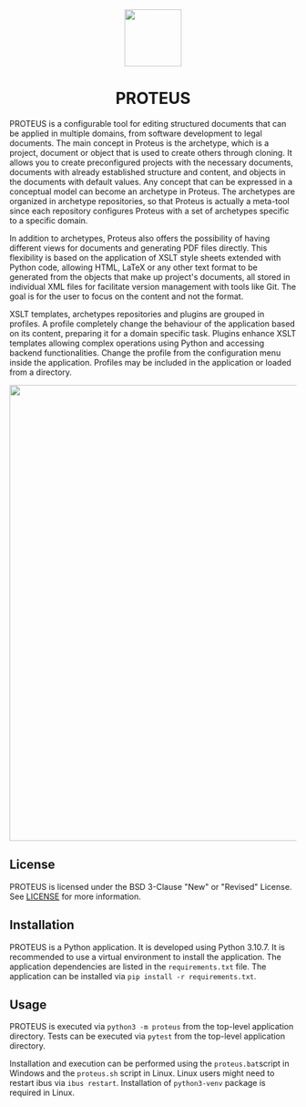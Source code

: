 <div align = center>

<img src="https://github.com/Josdelsan/proteus-tfg/assets/74303153/22db167f-c696-4f66-81ab-20250187eb99" width="100" />

# PROTEUS

</div>

PROTEUS is a configurable tool for editing structured documents that can be applied in multiple domains, from software development to legal documents. The main concept in Proteus is the archetype, which is a project, document or object that is used to create others through cloning. It allows you to create preconfigured projects with the necessary documents, documents with already established structure and content, and objects in the documents with default values. Any concept that can be expressed in a conceptual model can become an archetype in Proteus. The archetypes are organized in archetype repositories, so that Proteus is actually a meta-tool since each repository configures Proteus with a set of archetypes specific to a specific domain.

In addition to archetypes, Proteus also offers the possibility of having different views for documents and generating PDF files directly. This flexibility is based on the application of XSLT style sheets extended with Python code, allowing HTML, LaTeX or any other text format to be generated from the objects that make up project's documents, all stored in individual XML files for facilitate version management with tools like Git. The goal is for the user to focus on the content and not the format.

XSLT templates, archetypes repositories and plugins are grouped in profiles. A profile completely change the behaviour of the application based on its content, preparing it for a domain specific task. Plugins enhance XSLT templates allowing complex operations using Python and accessing  backend functionalities. Change the profile from the configuration menu inside the application. Profiles may be included in the application or loaded from a directory.

<div align = center>
  <img src="https://github.com/user-attachments/assets/936f4820-0017-4da3-a8de-901bccdaf952" width="800" />
</div>

## License
PROTEUS is licensed under the BSD 3-Clause "New" or "Revised" License. See [LICENSE](LICENSE) for more information.

## Installation
PROTEUS is a Python application. It is developed using Python 3.10.7. It is recommended to use a virtual environment to install the application. The application dependencies are listed in the `requirements.txt` file. The application can be installed via `pip install -r requirements.txt`.

## Usage
PROTEUS is executed via `python3 -m proteus` from the top-level application directory.
Tests can be executed via `pytest` from the top-level application directory.

Installation and execution can be performed using the `proteus.bat`script in Windows and the `proteus.sh` script in Linux. Linux users might need to restart ibus via `ibus restart`. Installation of `python3-venv` package is required in Linux.

